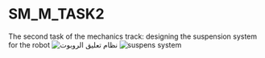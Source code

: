 # SM_M_TASK2
The second task of the mechanics track: designing the suspension system for the robot
![نظام تعليق الروبوت](https://user-images.githubusercontent.com/101830434/182251070-e827c3ec-3052-4c77-a953-d7dfd77031a4.jpg)
![suspens system](https://user-images.githubusercontent.com/101830434/182251084-d375da35-2886-4767-a747-b8275f6f6b0c.jpg)
